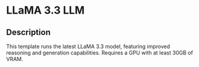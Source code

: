 # LLaMA 3.3 LLM

## Description
This template runs the latest LLaMA 3.3 model, featuring improved reasoning and generation capabilities. Requires a GPU with at least 30GB of VRAM.

